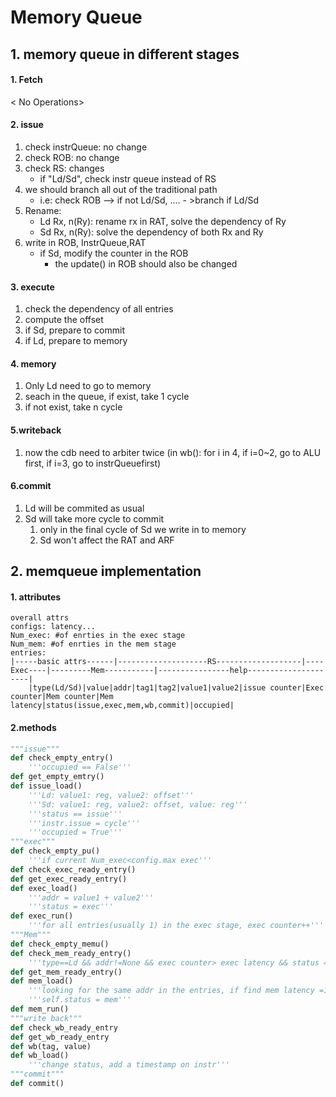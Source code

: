 # Memory Queue

## 1. memory queue in different stages
#### 1. Fetch 
\< No Operations>
#### 2. issue
1. check instrQueue: no change
2. check ROB: no change
3. check RS: changes
	- if "Ld/Sd", check instr queue instead of RS
4. we should branch all out of the traditional path
	- i.e: check ROB --> if not Ld/Sd, ....
								 - >branch if Ld/Sd
5. Rename:
	- Ld Rx, n(Ry): rename rx in RAT, solve the dependency of Ry
	- Sd Rx, n(Ry): solve the dependency of both Rx and Ry
6. write in ROB, InstrQueue,RAT
	- if Sd, modify the counter in the ROB
		- the update() in ROB should also be changed
#### 3. execute
1. check the dependency of all entries
2. compute the offset
3. if Sd, prepare to commit
4. if Ld, prepare to memory
#### 4. memory
1. Only Ld need to go to memory
2. seach in the queue, if exist, take 1 cycle
3. if not exist, take n cycle
#### 5.writeback
1. now the cdb need to arbiter twice
	(in wb(): for i in 4, if i=0~2, go to ALU first, if i=3, go to instrQueuefirst)

#### 6.commit
1. Ld will be commited as usual
2. Sd will take more cycle to commit
	1. only in the final cycle of Sd we write in to memory
	2. Sd won't affect the RAT and ARF
## 2. memqueue implementation
#### 1. attributes
```
overall attrs
configs: latency...
Num_exec: #of enrties in the exec stage
Num_mem: #of enrties in the mem stage
entries:
|-----basic attrs------|--------------------RS-------------------|----Exec----|---------Mem-----------|----------------help---------------------|
	|type(Ld/Sd)|value|addr|tag1|tag2|value1|value2|issue counter|Exec counter|Mem counter|Mem latency|status(issue,exec,mem,wb,commit)|occupied|
```
#### 2.methods
```python
"""issue"""
def check_empty_entry()
	'''occupied == False'''
def get_empty_emtry()
def issue_load()
	'''Ld: value1: reg, value2: offset'''
	'''Sd: value1: reg, value2: offset, value: reg'''
	'''status == issue'''
	'''instr.issue = cycle'''
	'''occupied = True'''
"""exec"""
def check_empty_pu()
	'''if current Num_exec<config.max exec'''
def check_exec_ready_entry()
def get_exec_ready_entry()
def exec_load()
	'''addr = value1 + value2'''
	'''status = exec'''
def exec_run()
	'''for all entries(usually 1) in the exec stage, exec counter++'''
"""Mem"""
def check_empty_memu()
def check_mem_ready_entry()
	'''type==Ld && addr!=None && exec counter> exec latency && status == issue && occupied == true'''
def get_mem_ready_entry()
def mem_load()
	'''looking for the same addr in the entries, if find mem latency =1, else latency = n'''
	'''self.status = mem'''
def mem_run()
"""write back"""
def check_wb_ready_entry
def get_wb_ready_entry
def wb(tag, value)
def wb_load()
	'''change status, add a timestamp on instr'''
"""commit"""
def commit()
```